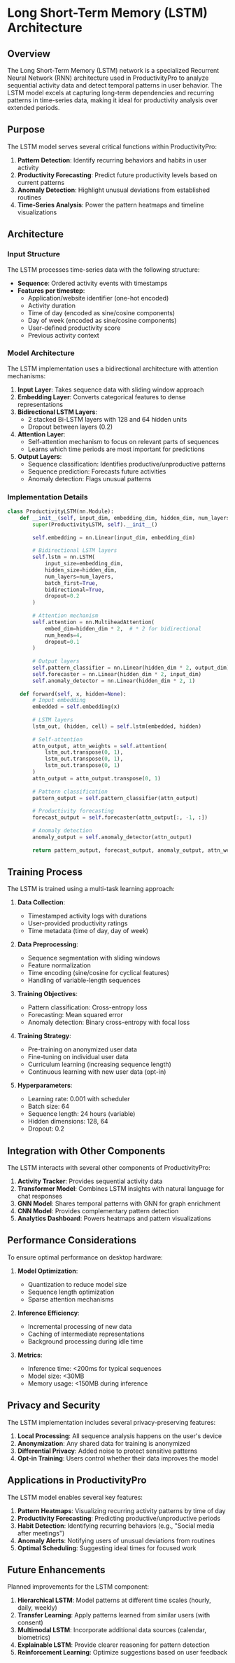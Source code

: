 # Long Short-Term Memory (LSTM) Architecture

## Overview

The Long Short-Term Memory (LSTM) network is a specialized Recurrent Neural Network (RNN) architecture used in ProductivityPro to analyze sequential activity data and detect temporal patterns in user behavior. The LSTM model excels at capturing long-term dependencies and recurring patterns in time-series data, making it ideal for productivity analysis over extended periods.

## Purpose

The LSTM model serves several critical functions within ProductivityPro:

1. **Pattern Detection**: Identify recurring behaviors and habits in user activity
2. **Productivity Forecasting**: Predict future productivity levels based on current patterns
3. **Anomaly Detection**: Highlight unusual deviations from established routines
4. **Time-Series Analysis**: Power the pattern heatmaps and timeline visualizations

## Architecture

### Input Structure

The LSTM processes time-series data with the following structure:

- **Sequence**: Ordered activity events with timestamps
- **Features per timestep**:
  - Application/website identifier (one-hot encoded)
  - Activity duration
  - Time of day (encoded as sine/cosine components)
  - Day of week (encoded as sine/cosine components)
  - User-defined productivity score
  - Previous activity context

### Model Architecture

The LSTM implementation uses a bidirectional architecture with attention mechanisms:

1. **Input Layer**: Takes sequence data with sliding window approach
2. **Embedding Layer**: Converts categorical features to dense representations
3. **Bidirectional LSTM Layers**:
   - 2 stacked Bi-LSTM layers with 128 and 64 hidden units
   - Dropout between layers (0.2)
4. **Attention Layer**:
   - Self-attention mechanism to focus on relevant parts of sequences
   - Learns which time periods are most important for predictions
5. **Output Layers**:
   - Sequence classification: Identifies productive/unproductive patterns
   - Sequence prediction: Forecasts future activities
   - Anomaly detection: Flags unusual patterns

### Implementation Details

```python
class ProductivityLSTM(nn.Module):
    def __init__(self, input_dim, embedding_dim, hidden_dim, num_layers, output_dim):
        super(ProductivityLSTM, self).__init__()
        
        self.embedding = nn.Linear(input_dim, embedding_dim)
        
        # Bidirectional LSTM layers
        self.lstm = nn.LSTM(
            input_size=embedding_dim,
            hidden_size=hidden_dim,
            num_layers=num_layers,
            batch_first=True,
            bidirectional=True,
            dropout=0.2
        )
        
        # Attention mechanism
        self.attention = nn.MultiheadAttention(
            embed_dim=hidden_dim * 2,  # * 2 for bidirectional
            num_heads=4,
            dropout=0.1
        )
        
        # Output layers
        self.pattern_classifier = nn.Linear(hidden_dim * 2, output_dim)
        self.forecaster = nn.Linear(hidden_dim * 2, input_dim)
        self.anomaly_detector = nn.Linear(hidden_dim * 2, 1)
        
    def forward(self, x, hidden=None):
        # Input embedding
        embedded = self.embedding(x)
        
        # LSTM layers
        lstm_out, (hidden, cell) = self.lstm(embedded, hidden)
        
        # Self-attention
        attn_output, attn_weights = self.attention(
            lstm_out.transpose(0, 1),
            lstm_out.transpose(0, 1),
            lstm_out.transpose(0, 1)
        )
        attn_output = attn_output.transpose(0, 1)
        
        # Pattern classification
        pattern_output = self.pattern_classifier(attn_output)
        
        # Productivity forecasting
        forecast_output = self.forecaster(attn_output[:, -1, :])
        
        # Anomaly detection
        anomaly_output = self.anomaly_detector(attn_output)
        
        return pattern_output, forecast_output, anomaly_output, attn_weights
```

## Training Process

The LSTM is trained using a multi-task learning approach:

1. **Data Collection**:
   - Timestamped activity logs with durations
   - User-provided productivity ratings
   - Time metadata (time of day, day of week)

2. **Data Preprocessing**:
   - Sequence segmentation with sliding windows
   - Feature normalization
   - Time encoding (sine/cosine for cyclical features)
   - Handling of variable-length sequences

3. **Training Objectives**:
   - Pattern classification: Cross-entropy loss
   - Forecasting: Mean squared error
   - Anomaly detection: Binary cross-entropy with focal loss

4. **Training Strategy**:
   - Pre-training on anonymized user data
   - Fine-tuning on individual user data
   - Curriculum learning (increasing sequence length)
   - Continuous learning with new user data (opt-in)

5. **Hyperparameters**:
   - Learning rate: 0.001 with scheduler
   - Batch size: 64
   - Sequence length: 24 hours (variable)
   - Hidden dimensions: 128, 64
   - Dropout: 0.2

## Integration with Other Components

The LSTM interacts with several other components of ProductivityPro:

1. **Activity Tracker**: Provides sequential activity data
2. **Transformer Model**: Combines LSTM insights with natural language for chat responses
3. **GNN Model**: Shares temporal patterns with GNN for graph enrichment
4. **CNN Model**: Provides complementary pattern detection
5. **Analytics Dashboard**: Powers heatmaps and pattern visualizations

## Performance Considerations

To ensure optimal performance on desktop hardware:

1. **Model Optimization**:
   - Quantization to reduce model size
   - Sequence length optimization
   - Sparse attention mechanisms

2. **Inference Efficiency**:
   - Incremental processing of new data
   - Caching of intermediate representations
   - Background processing during idle time

3. **Metrics**:
   - Inference time: <200ms for typical sequences
   - Model size: <30MB
   - Memory usage: <150MB during inference

## Privacy and Security

The LSTM implementation includes several privacy-preserving features:

1. **Local Processing**: All sequence analysis happens on the user's device
2. **Anonymization**: Any shared data for training is anonymized
3. **Differential Privacy**: Added noise to protect sensitive patterns
4. **Opt-in Training**: Users control whether their data improves the model

## Applications in ProductivityPro

The LSTM model enables several key features:

1. **Pattern Heatmaps**: Visualizing recurring activity patterns by time of day
2. **Productivity Forecasting**: Predicting productive/unproductive periods
3. **Habit Detection**: Identifying recurring behaviors (e.g., "Social media after meetings")
4. **Anomaly Alerts**: Notifying users of unusual deviations from routines
5. **Optimal Scheduling**: Suggesting ideal times for focused work

## Future Enhancements

Planned improvements for the LSTM component:

1. **Hierarchical LSTM**: Model patterns at different time scales (hourly, daily, weekly)
2. **Transfer Learning**: Apply patterns learned from similar users (with consent)
3. **Multimodal LSTM**: Incorporate additional data sources (calendar, biometrics)
4. **Explainable LSTM**: Provide clearer reasoning for pattern detection
5. **Reinforcement Learning**: Optimize suggestions based on user feedback